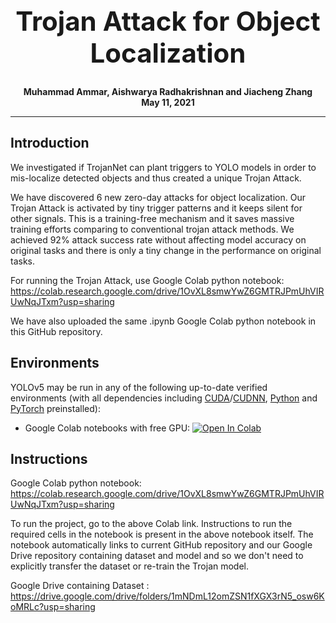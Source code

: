 

<div align="center">
    <h1 style="font-size:300%;">Trojan  Attack  for  Object  Localization</h1>
    <h3 style="font-size:100%;">Muhammad Ammar, Aishwarya Radhakrishnan and Jiacheng Zhang <br>
    May 11, 2021</h3>
</div>
  
<hr>


## Introduction

We investigated if TrojanNet can plant triggers to YOLO  models in  order  to  mis-localize  detected objects and thus created a unique Trojan Attack.

We have discovered 6 new zero-day attacks for object localization. Our Trojan Attack is activated by tiny trigger patterns and it keeps silent for other signals. This is a training-free mechanism and it saves massive training efforts comparing to conventional trojan attack methods. We achieved 92% attack success rate without affecting model accuracy on original tasks and there is only a tiny change in the performance on original tasks.

For running the Trojan Attack, use Google Colab python notebook: https://colab.research.google.com/drive/1OvXL8smwYwZ6GMTRJPmUhVIRUwNqJTxm?usp=sharing

We have also uploaded the same .ipynb Google Colab python notebook in this GitHub repository.



## Environments

YOLOv5 may be run in any of the following up-to-date verified environments (with all dependencies including [CUDA](https://developer.nvidia.com/cuda)/[CUDNN](https://developer.nvidia.com/cudnn), [Python](https://www.python.org/) and [PyTorch](https://pytorch.org/) preinstalled):

- Google Colab notebooks with free GPU: <a href="https://colab.research.google.com/drive/1OvXL8smwYwZ6GMTRJPmUhVIRUwNqJTxm?usp=sharing"><img src="https://colab.research.google.com/assets/colab-badge.svg" alt="Open In Colab"></a> 


## Instructions

Google Colab python notebook:  https://colab.research.google.com/drive/1OvXL8smwYwZ6GMTRJPmUhVIRUwNqJTxm?usp=sharing

To run the project, go to the above Colab link. Instructions to run the required cells in the notebook is present in the above notebook itself.
The notebook automatically links to current GitHub repository and our Google Drive repository containing dataset and model and so we don't need to explicitly transfer the dataset or re-train the Trojan model.


Google Drive containing Dataset : https://drive.google.com/drive/folders/1mNDmL12omZSN1fXGX3rN5_osw6KoMRLc?usp=sharing
